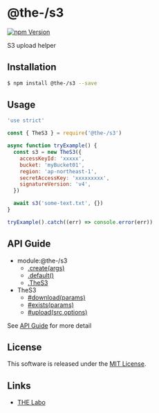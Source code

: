 @the-/s3
==========

<!---
This file is generated by @the-/templates. Do not update manually.
--->

<!-- Badge Start -->
<a name="badges"></a>

[![npm Version][bd_npm_shield_url]][bd_npm_url]

[bd_repo_url]: https://github.com/the-labo/the
[bd_npm_url]: http://www.npmjs.org/package/@the-/s3
[bd_npm_shield_url]: http://img.shields.io/npm/v/@the-/s3.svg?style=flat

<!-- Badge End -->


<!-- Description Start -->
<a name="description"></a>

S3 upload helper

<!-- Description End -->


<!-- Overview Start -->
<a name="overview"></a>




<!-- Overview End -->


<!-- Sections Start -->
<a name="sections"></a>

<!-- Section from "doc/readme/01.Installation.md.hbs" Start -->

<a name="section-doc-readme-01-installation-md"></a>

Installation
-----

```bash
$ npm install @the-/s3 --save
```


<!-- Section from "doc/readme/01.Installation.md.hbs" End -->

<!-- Section from "doc/readme/02.Usage.md.hbs" Start -->

<a name="section-doc-readme-02-usage-md"></a>

Usage
---------

```javascript
'use strict'

const { TheS3 } = require('@the-/s3')

async function tryExample() {
  const s3 = new TheS3({
    accessKeyId: 'xxxxx',
    bucket: 'myBucket01',
    region: 'ap-northeast-1',
    secretAccessKey: 'xxxxxxxxx',
    signatureVersion: 'v4',
  })

  await s3('some-text.txt', {})
}

tryExample().catch((err) => console.error(err))

```


<!-- Section from "doc/readme/02.Usage.md.hbs" End -->


<!-- Sections Start -->

<a name="api"></a>

## API Guide


- module:@the-/s3
  - [.create(args)](./doc/api/api.md#module_@the-/s3.create)
  - [.default()](./doc/api/api.md#module_@the-/s3.default)
  - [.TheS3](./doc/api/api.md#module_@the-/s3.TheS3)
- TheS3
  - [#download(params)](./doc/api/api.md#TheS3#download)
  - [#exists(params)](./doc/api/api.md#TheS3#exists)
  - [#upload(src,options)](./doc/api/api.md#TheS3#upload)

See [API Guide](./doc/api/api.md) for more detail


<!-- LICENSE Start -->
<a name="license"></a>

License
-------
This software is released under the [MIT License](https://github.com/the-labo/the/blob/master/LICENSE).

<!-- LICENSE End -->


<!-- Links Start -->
<a name="links"></a>

Links
------

+ [THE Labo][the_labo_url]

[the_labo_url]: https://github.com/the-labo

<!-- Links End -->
